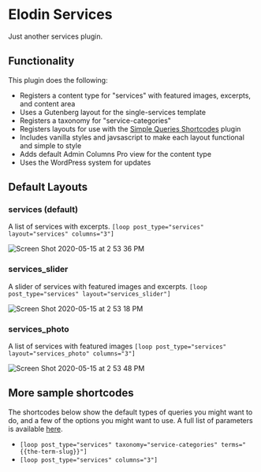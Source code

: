 # Elodin Services

Just another services plugin.

## Functionality
This plugin does the following:
* Registers a content type for "services" with featured images, excerpts, and content area
* Uses a Gutenberg layout for the single-services template
* Registers a taxonomy for "service-categories"
* Registers layouts for use with the [Simple Queries Shortcodes](https://github.com/jonschr/simple-query-shortcodes) plugin
* Includes vanilla styles and javsascript to make each layout functional and simple to style
* Adds default Admin Columns Pro view for the content type
* Uses the WordPress system for updates

## Default Layouts 
### services (default)
A list of services with excerpts. `[loop post_type="services" layout="services" columns="3"]` 

![Screen Shot 2020-05-15 at 2 53 36 PM](https://user-images.githubusercontent.com/2929672/82090877-fdd70780-96bb-11ea-9261-5c3f4d7fcb27.jpg)

### services_slider
A slider of services with featured images and excerpts. `[loop post_type="services" layout="services_slider"]` 

![Screen Shot 2020-05-15 at 2 53 18 PM](https://user-images.githubusercontent.com/2929672/82090848-f1eb4580-96bb-11ea-83e8-1b7357ecc81e.jpg)

### services_photo
A list of services with featured images `[loop post_type="services" layout="services_photo" columns="3"]`

![Screen Shot 2020-05-15 at 2 53 48 PM](https://user-images.githubusercontent.com/2929672/82090895-06c7d900-96bc-11ea-9ce6-ed6316bf84f1.jpg)

## More sample shortcodes

The shortcodes below show the default types of queries you might want to do, and a few of the options you might want to use. A full list of parameters is available [here](https://github.com/jonschr/simple-query-shortcodes).

* `[loop post_type="services" taxonomy="service-categories" terms="{{the-term-slug}}"]`
* `[loop post_type="services" columns="3"]`
